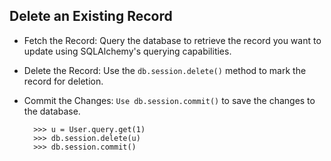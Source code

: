 ## Delete an Existing Record
- Fetch the Record: Query the database to retrieve the record you want to update using SQLAlchemy's querying capabilities.
- Delete the Record: Use the `db.session.delete()` method to mark the record for deletion.
- Commit the Changes: `Use db.session.commit()` to save the changes to the database.

        >>> u = User.query.get(1)
        >>> db.session.delete(u)
        >>> db.session.commit()
